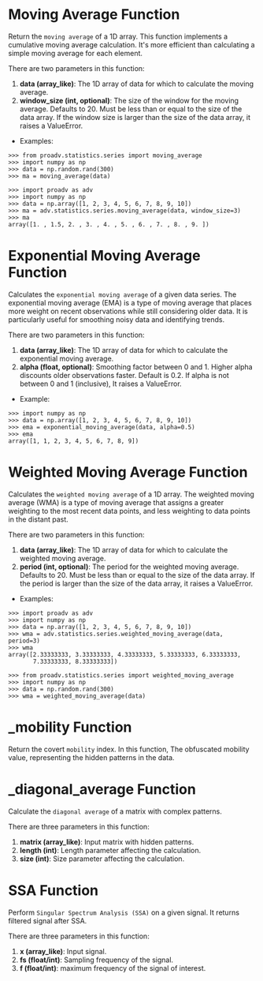 # Moving Average Function

Return the `moving average` of a 1D array. This function implements a cumulative moving average calculation. It's more
efficient than calculating a simple moving average for each element. 

There are two parameters in this function:
1. **data (array_like)**: The 1D array of data for which to calculate the moving average.
2. **window_size (int, optional)**: The size of the window for the moving average. Defaults to 20. Must be less than or equal to the size of the data array.
If the window size is larger than the size of the data array, it raises a ValueError. 

- Examples:

>>>
    >>> from proadv.statistics.series import moving_average
    >>> import numpy as np
    >>> data = np.random.rand(300)
    >>> ma = moving_average(data)

>>>
    >>> import proadv as adv
    >>> import numpy as np
    >>> data = np.array([1, 2, 3, 4, 5, 6, 7, 8, 9, 10])
    >>> ma = adv.statistics.series.moving_average(data, window_size=3)
    >>> ma
    array([1. , 1.5, 2. , 3. , 4. , 5. , 6. , 7. , 8. , 9. ])


# Exponential Moving Average Function

Calculates the `exponential moving average` of a given data series. 
The exponential moving average (EMA) is a type of moving average that places more weight on recent observations while still considering older data. 
It is particularly useful for smoothing noisy data and identifying trends.

There are two parameters in this function:
1. **data (array_like)**: The 1D array of data for which to calculate the exponential moving average.
2. **alpha (float, optional)**: Smoothing factor between 0 and 1. Higher alpha discounts older observations faster. Default is 0.2.
If alpha is not between 0 and 1 (inclusive), It raises a ValueError. 

- Example:

>>>
    >>> import numpy as np
    >>> data = np.array([1, 2, 3, 4, 5, 6, 7, 8, 9, 10])
    >>> ema = exponential_moving_average(data, alpha=0.5)
    >>> ema
    array([1, 1, 2, 3, 4, 5, 6, 7, 8, 9])


# Weighted Moving Average Function

Calculates the `weighted moving average` of a 1D array. 
The weighted moving average (WMA) is a type of moving average that assigns a greater weighting to the most recent data points, and less weighting to data points in the distant past.

There are two parameters in this function:
1. **data (array_like)**: The 1D array of data for which to calculate the weighted moving average.
2. **period (int, optional)**: The period for the weighted moving average. Defaults to 20. Must be less than or equal to the size of the data array.
If the period is larger than the size of the data array, it raises a ValueError. 

- Examples:

>>>
    >>> import proadv as adv  
    >>> import numpy as np
    >>> data = np.array([1, 2, 3, 4, 5, 6, 7, 8, 9, 10])
    >>> wma = adv.statistics.series.weighted_moving_average(data, period=3)
    >>> wma
    array([2.33333333, 3.33333333, 4.33333333, 5.33333333, 6.33333333,
           7.33333333, 8.33333333])

>>>
    >>> from proadv.statistics.series import weighted_moving_average  
    >>> import numpy as np
    >>> data = np.random.rand(300)
    >>> wma = weighted_moving_average(data)


# _mobility Function

Return the covert `mobility` index.
In this function, The obfuscated mobility value, representing the hidden patterns in the data.


# _diagonal_average Function

Calculate the `diagonal average` of a matrix with complex patterns.

There are three parameters in this function:
1. **matrix (array_like)**: Input matrix with hidden patterns.
2. **length (int)**: Length parameter affecting the calculation.
3. **size (int)**: Size parameter affecting the calculation.


# SSA Function

Perform `Singular Spectrum Analysis (SSA)` on a given signal. It returns filtered signal after SSA.

There are three parameters in this function:
1. **x (array_like)**: Input signal.
2. **fs (float/int)**: Sampling frequency of the signal.
3. **f (float/int)**: maximum frequency of the signal of interest.
